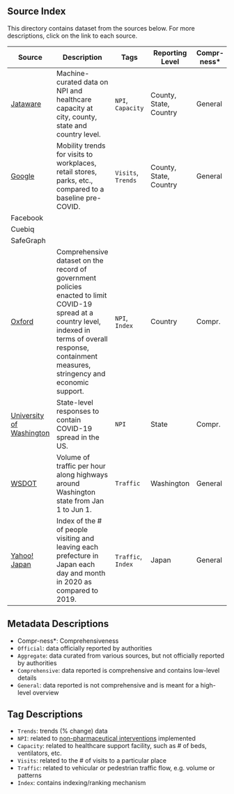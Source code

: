 ## Source Index
This directory contains dataset from the sources below. For more descriptions, click on the link to each source.

| Source | Description | Tags | Reporting Level | Compr-ness* | Source Type | Last Updated |
|-|-|-|-|-|-|-|
| [Jataware](https://github.com/jataware/covid-19-data) | Machine-curated data on NPI and healthcare capacity at city, county, state and country level. | `NPI`, `Capacity` | County, State, Country | General | Aggregate | - |
| [Google](https://www.google.com/covid19/mobility/) | Mobility trends for visits to workplaces, retail stores, parks, etc., compared to a baseline pre-COVID. | `Visits`, `Trends` | County, State, Country | General | Aggregate | 05/25/2020 |
| Facebook |  |  |  |  |  |  |
| Cuebiq |  |  |  |  |  |  |
| SafeGraph |  |  |  |  |  |  |
| [Oxford](https://github.com/OxCGRT/covid-policy-tracker) | Comprehensive dataset on the record of government policies enacted to limit COVID-19 spread at a country level, indexed in terms of overall response, containment measures, stringency and economic support. | `NPI`, `Index` | Country | Compr. | Official | - |
| [University of Washington](https://github.com/COVID19StatePolicy/SocialDistancing) | State-level responses to contain COVID-19 spread in the US. | `NPI` | State | Compr. | Official | - |
| [WSDOT](https://tracflow.wsdot.wa.gov/contourdata/brainscan) | Volume of traffic per hour along highways around Washington state from Jan 1 to Jun 1. | `Traffic` | Washington | General | Official | 06/01/2020 |
| [Yahoo! Japan](https://ds.yahoo.co.jp/report/) | Index of the # of people visiting and leaving each prefecture in Japan each day and month in 2020 as compared to 2019. | `Traffic`, `Index` | Japan | General | Aggregate | 06/01/2020 |

## Metadata Descriptions
- Compr-ness*: Comprehensiveness
- `Official`: data officially reported by authorities
- `Aggregate`: data curated from various sources, but not officially reported by authorities
- `Comprehensive`: data reported is comprehensive and contains low-level details
- `General`: data reported is not comprehensive and is meant for a high-level overview

## Tag Descriptions
- `Trends`: trends (% change) data
- `NPI`: related to [non-pharmaceutical interventions](https://www.cdc.gov/nonpharmaceutical-interventions/index.html) implemented
- `Capacity`: related to healthcare support facility, such as # of beds, ventilators, etc.
- `Visits`: related to the # of visits to a particular place
- `Traffic`: related to vehicular or pedestrian traffic flow, e.g. volume or patterns
- `Index`: contains indexing/ranking mechanism
